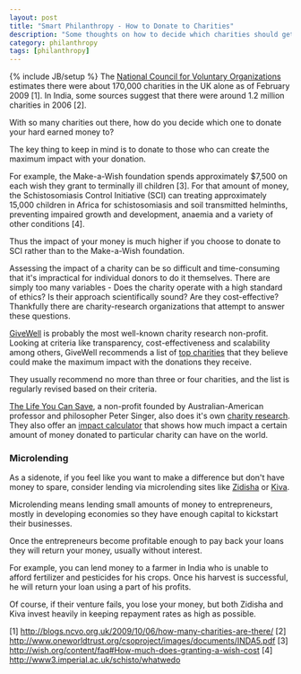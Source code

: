 ```yaml
---
layout: post
title: "Smart Philanthropy - How to Donate to Charities"
description: "Some thoughts on how to decide which charities should get your money."
category: philanthropy
tags: [philanthropy]
---
```

{% include JB/setup %}
The [National Council for Voluntary Organizations](https://www.ncvo.org.uk/) estimates there were about 170,000 charities in the UK alone as of February 2009 [1]. In India, some sources suggest that there were around 1.2 million charities in 2006 [2].

With so many charities out there, how do you decide which one to donate your hard earned money to?

The key thing to keep in mind is to donate to those who can create the maximum impact with your donation.

For example, the Make-a-Wish foundation spends approximately $7,500 on each wish they grant to terminally ill children [3]. For that amount of money, the Schistosomiasis Control Initiative (SCI) can treating approximately 15,000 children in Africa for schistosomiasis and soil transmitted helminths, preventing impaired growth and development, anaemia and a variety of other conditions [4].

Thus the impact of your money is much higher if you choose to donate to SCI rather than to the Make-a-Wish foundation.

Assessing the impact of a charity can be so difficult and time-consuming that it's impractical for individual donors to do it themselves. There are simply too many variables - Does the charity operate with a high standard of ethics? Is their approach scientifically sound? Are they cost-effective? Thankfully there are charity-research organizations that attempt to answer these questions.

[GiveWell](http://www.givewell.org/) is probably the most well-known charity research non-profit. Looking at criteria like transparency, cost-effectiveness and scalability among others, GiveWell recommends a list of [top charities](http://www.givewell.org/charities/top-charities) that they believe could make the maximum impact with the donations they receive.

They usually recommend no more than three or four charities, and the list is regularly revised based on their criteria.

[The Life You Can Save](http://www.thelifeyoucansave.org/), a non-profit founded by Australian-American professor and philosopher Peter Singer, also does it's own [charity research](http://www.thelifeyoucansave.org/Causes). They also offer an [impact calculator](http://www.thelifeyoucansave.org/Impact-Calculator) that shows how much impact a certain amount of money donated to particular charity can have on the world.

### Microlending

As a sidenote, if you feel like you want to make a difference but don't have money to spare, consider lending via microlending sites like [Zidisha](https://www.zidisha.org) or [Kiva](http://www.kiva.org/).

Microlending means lending small amounts of money to entrepreneurs, mostly in developing economies so they have enough capital to kickstart their businesses.

Once the entrepreneurs become profitable enough to pay back your loans they will return your money, usually without interest.

For example, you can lend money to a farmer in India who is unable to afford fertilizer and pesticides for his crops. Once his harvest is successful, he will return your loan using a part of his profits.

Of course, if their venture fails, you lose your money, but both Zidisha and Kiva invest heavily in keeping repayment rates as high as possible.

[1] http://blogs.ncvo.org.uk/2009/10/06/how-many-charities-are-there/
[2] http://www.oneworldtrust.org/csoproject/images/documents/INDA5.pdf
[3] http://wish.org/content/faq#How-much-does-granting-a-wish-cost
[4] http://www3.imperial.ac.uk/schisto/whatwedo
